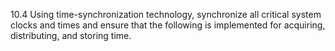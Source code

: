 10.4 Using time-synchronization technology, synchronize all critical system clocks and times and ensure that the following is implemented for acquiring, distributing, and storing time. 